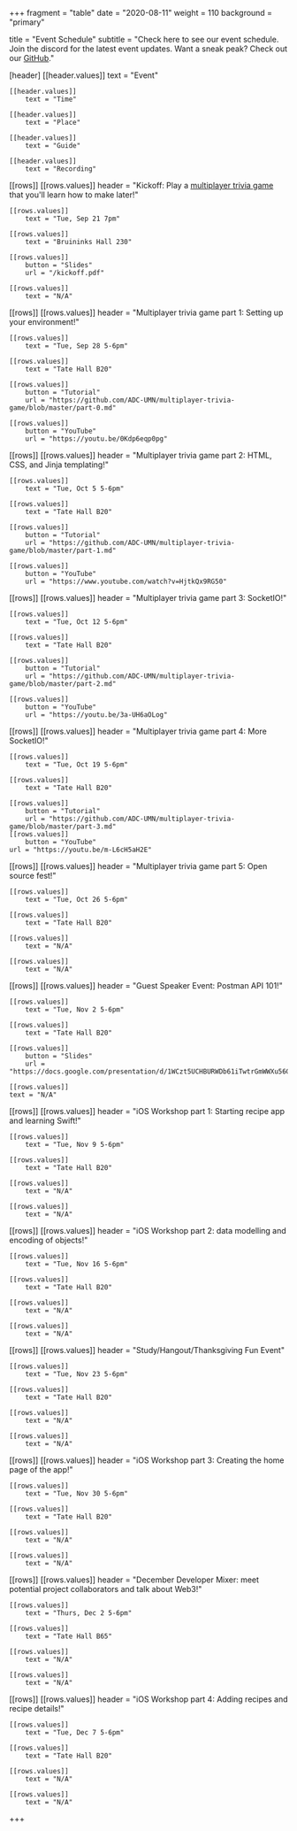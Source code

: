 +++
fragment = "table"
date = "2020-08-11"
weight = 110
background = "primary"

title = "Event Schedule"
subtitle = "Check here to see our event schedule. Join the discord for the latest event updates. Want a sneak peak? Check out our [GitHub](https://github.com/ADC-UMN)."

[header]
    [[header.values]]
        text = "Event"

    [[header.values]]
        text = "Time"

    [[header.values]]
        text = "Place"

    [[header.values]]
        text = "Guide"

    [[header.values]]
        text = "Recording"

[[rows]]
    [[rows.values]]
        header = "Kickoff: Play a [multiplayer trivia game](https://z.umn.edu/adcgame) that you'll learn how to make later!"

    [[rows.values]]
    	text = "Tue, Sep 21 7pm"    

    [[rows.values]]
        text = "Bruininks Hall 230"
    
    [[rows.values]]
        button = "Slides"
        url = "/kickoff.pdf"
    
    [[rows.values]]
        text = "N/A"

[[rows]]
    [[rows.values]]
        header = "Multiplayer trivia game part 1: Setting up your environment!"

    [[rows.values]]
    	text = "Tue, Sep 28 5-6pm"    

    [[rows.values]]
        text = "Tate Hall B20"

    [[rows.values]]
        button = "Tutorial"
        url = "https://github.com/ADC-UMN/multiplayer-trivia-game/blob/master/part-0.md"

    [[rows.values]]
        button = "YouTube"
        url = "https://youtu.be/0Kdp6eqp0pg"

[[rows]]
    [[rows.values]]
        header = "Multiplayer trivia game part 2: HTML, CSS, and Jinja templating!"

    [[rows.values]]
    	text = "Tue, Oct 5 5-6pm"

    [[rows.values]]
        text = "Tate Hall B20"
    
    [[rows.values]]
        button = "Tutorial"
        url = "https://github.com/ADC-UMN/multiplayer-trivia-game/blob/master/part-1.md"

    [[rows.values]]
        button = "YouTube"
        url = "https://www.youtube.com/watch?v=HjtkQx9RG50"

[[rows]]
    [[rows.values]]
        header = "Multiplayer trivia game part 3: SocketIO!"

    [[rows.values]]
    	text = "Tue, Oct 12 5-6pm"    
    
    [[rows.values]]
        text = "Tate Hall B20"

    [[rows.values]]
        button = "Tutorial"
        url = "https://github.com/ADC-UMN/multiplayer-trivia-game/blob/master/part-2.md"

    [[rows.values]]
        button = "YouTube"
        url = "https://youtu.be/3a-UH6aOLog"

[[rows]]
    [[rows.values]]
        header = "Multiplayer trivia game part 4: More SocketIO!"

    [[rows.values]]
    	text = "Tue, Oct 19 5-6pm"

    [[rows.values]]
        text = "Tate Hall B20"
    
    [[rows.values]]
        button = "Tutorial"
        url = "https://github.com/ADC-UMN/multiplayer-trivia-game/blob/master/part-3.md"
    [[rows.values]]
        button = "YouTube"
	url = "https://youtu.be/m-L6cH5aH2E"

[[rows]]
    [[rows.values]]
        header = "Multiplayer trivia game part 5: Open source fest!"

    [[rows.values]]
    	text = "Tue, Oct 26 5-6pm"    

    [[rows.values]]
        text = "Tate Hall B20"

    [[rows.values]]
        text = "N/A"
    
    [[rows.values]]
        text = "N/A"

[[rows]]
    [[rows.values]]
	header = "Guest Speaker Event: Postman API 101!"

    [[rows.values]]
	    text = "Tue, Nov 2 5-6pm"

    [[rows.values]]
	    text = "Tate Hall B20"

    [[rows.values]]
        button = "Slides"
        url = "https://docs.google.com/presentation/d/1WCzt5UCHBURWDb61iTwtrGmWWXu56Gf3MllJe95TP4s/edit#slide=id.gb2349a47d9_2_103"

    [[rows.values]]
	text = "N/A"

[[rows]]
    [[rows.values]]
        header = "iOS Workshop part 1: Starting recipe app and learning Swift!"

    [[rows.values]]
    	text = "Tue, Nov 9 5-6pm"    

    [[rows.values]]
        text = "Tate Hall B20"

    [[rows.values]]
        text = "N/A"
    
    [[rows.values]]
        text = "N/A"
[[rows]]
    [[rows.values]]
        header = "iOS Workshop part 2: data modelling and encoding of objects!"

    [[rows.values]]
    	text = "Tue, Nov 16 5-6pm"    

    [[rows.values]]
        text = "Tate Hall B20"

    [[rows.values]]
        text = "N/A"
    
    [[rows.values]]
        text = "N/A"
[[rows]]
    [[rows.values]]
        header = "Study/Hangout/Thanksgiving Fun Event"

    [[rows.values]]
    	text = "Tue, Nov 23 5-6pm"    

    [[rows.values]]
        text = "Tate Hall B20"

    [[rows.values]]
        text = "N/A"
    
    [[rows.values]]
        text = "N/A"
[[rows]]
    [[rows.values]]
        header = "iOS Workshop part 3: Creating the home page of the app!"

    [[rows.values]]
    	text = "Tue, Nov 30 5-6pm"    

    [[rows.values]]
        text = "Tate Hall B20"

    [[rows.values]]
        text = "N/A"
    
    [[rows.values]]
        text = "N/A"
[[rows]]
    [[rows.values]]
        header = "December Developer Mixer: meet potential project collaborators and talk about Web3!"

    [[rows.values]]
        text = "Thurs, Dec 2 5-6pm"

    [[rows.values]]
        text = "Tate Hall B65"

    [[rows.values]]
        text = "N/A"

    [[rows.values]]
        text = "N/A"

[[rows]]
    [[rows.values]]
        header = "iOS Workshop part 4: Adding recipes and recipe details!"

    [[rows.values]]
    	text = "Tue, Dec 7 5-6pm"    

    [[rows.values]]
        text = "Tate Hall B20"

    [[rows.values]]
        text = "N/A"
    
    [[rows.values]]
        text = "N/A"
+++
